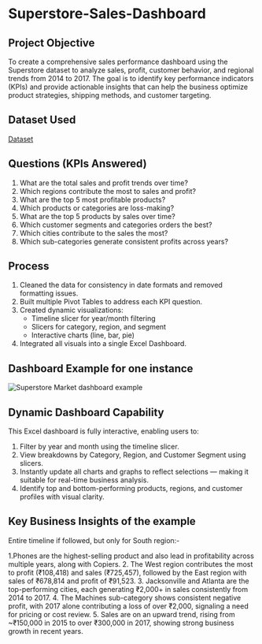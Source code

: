 # Superstore-Sales-Dashboard

## Project Objective

To create a comprehensive sales performance dashboard using the Superstore dataset to analyze sales, profit, customer behavior, and regional trends from 2014 to 2017. The goal is to identify key performance indicators (KPIs) and provide actionable insights that can help the business optimize product strategies, shipping methods, and customer targeting.

## Dataset Used

<a href="https://www.kaggle.com/datasets/bravehart101/sample-supermarket-dataset">Dataset</a>

## Questions (KPIs Answered)

1. What are the total sales and profit trends over time?
2. Which regions contribute the most to sales and profit?
3. What are the top 5 most profitable products?
4. Which products or categories are loss-making?
5. What are the top 5 products by sales over time?
6. Which customer segments and categories orders the best?
7. Which cities contribute to the sales the most?
8. Which sub-categories generate consistent profits across years?

## Process

1. Cleaned the data for consistency in date formats and removed formatting issues.
2. Built multiple Pivot Tables to address each KPI question.
3. Created dynamic visualizations:
      - Timeline slicer for year/month filtering
      - Slicers for category, region, and segment
      - Interactive charts (line, bar, pie)
4. Integrated all visuals into a single Excel Dashboard.

## Dashboard Example for one instance
![Superstore Market dashboard example](https://github.com/user-attachments/assets/ad53ae11-e4d9-4310-8aa2-56d350d423ed)

## Dynamic Dashboard Capability 

This Excel dashboard is fully interactive, enabling users to:

1. Filter by year and month using the timeline slicer.
2. View breakdowns by Category, Region, and Customer Segment using slicers.
3. Instantly update all charts and graphs to reflect selections — making it suitable for real-time business analysis.
4. Identify top and bottom-performing products, regions, and customer profiles with visual clarity.

## Key Business Insights of the example 

Entire timeline if followed, but only for South region:-

1.Phones are the highest-selling product and also lead in profitability across multiple years, along with Copiers.
2. The West region contributes the most to profit (₹108,418) and sales (₹725,457), followed by the East region with sales of ₹678,814 and profit of ₹91,523.
3. Jacksonville and Atlanta are the top-performing cities, each generating ₹2,000+ in sales consistently from 2014 to 2017.
4. The Machines sub-category shows consistent negative profit, with 2017 alone contributing a loss of over ₹2,000, signaling a need for pricing or cost review.
5. Sales are on an upward trend, rising from ~₹150,000 in 2015 to over ₹300,000 in 2017, showing strong business growth in recent years.









